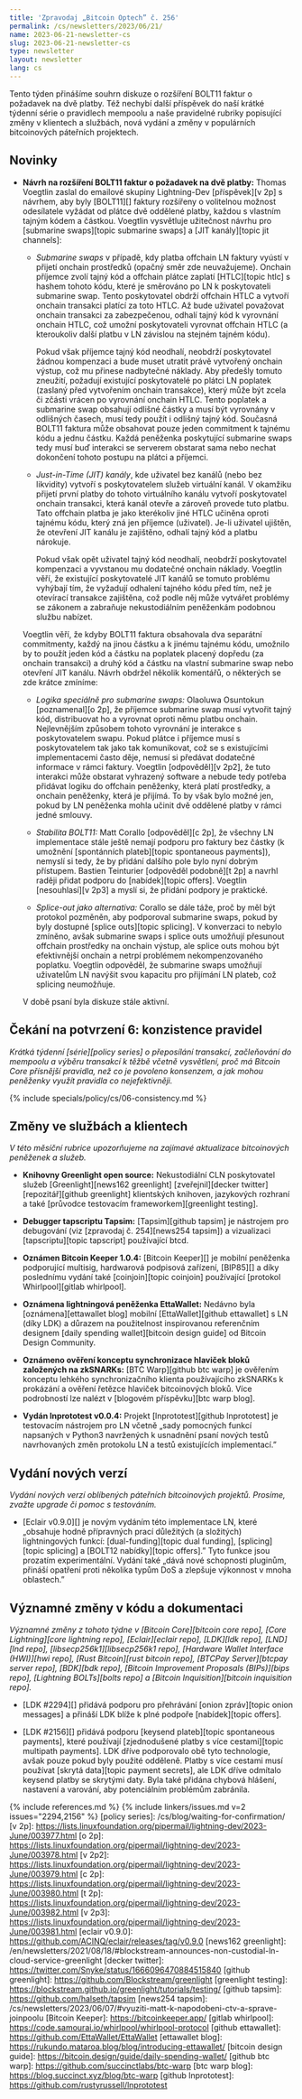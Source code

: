 ```yaml
---
title: 'Zpravodaj „Bitcoin Optech” č. 256'
permalink: /cs/newsletters/2023/06/21/
name: 2023-06-21-newsletter-cs
slug: 2023-06-21-newsletter-cs
type: newsletter
layout: newsletter
lang: cs
---
```

Tento týden přinášíme souhrn diskuze o rozšíření BOLT11 faktur o
požadavek na dvě platby. Též nechybí další příspěvek do naší krátké
týdenní série o pravidlech mempoolu a naše pravidelné rubriky
popisující změny v klientech a službách, nová vydání a změny v populárních
bitcoinových páteřních projektech.

## Novinky

- **Návrh na rozšíření BOLT11 faktur o požadavek na dvě platby:** Thomas
  Voegtlin zaslal do emailové skupiny Lightning-Dev [příspěvek][v 2p]
  s návrhem, aby byly [BOLT11][] faktury rozšířeny o volitelnou možnost
  odesílatele vyžádat od plátce dvě oddělené platby, každou s vlastním
  tajným kódem a částkou. Voegtlin vysvětluje užitečnost návrhu pro
  [submarine swaps][topic submarine swaps] a [JIT kanály][topic jit channels]:

  - *Submarine swaps* v případě, kdy platba offchain LN faktury vyústí
    v přijetí onchain prostředků (opačný směr zde neuvažujeme).
    Onchain příjemce zvolí tajný kód a offchain plátce zaplatí [HTLC][topic
    htlc] s hashem tohoto kódu, které je směrováno po LN k poskytovateli
    submarine swap. Tento poskytovatel obdrží offchain HTLC a vytvoří
    onchain transakci platící za toto HTLC. Až bude uživatel považovat
    onchain transakci za zabezpečenou, odhalí tajný kód k vyrovnání
    onchain HTLC, což umožní poskytovateli vyrovnat offchain HTLC
    (a kteroukoliv další platbu v LN závislou na stejném tajném kódu).

    Pokud však příjemce tajný kód neodhalí, neobdrží poskytovatel žádnou
    kompenzaci a bude muset utratit právě vytvořený onchain výstup, což
    mu přinese nadbytečné náklady. Aby předešly tomuto zneužití, požadují
    existující poskytovatelé po plátci LN poplatek (zaslaný před vytvořením
    onchain transakce), který může být zcela či zčásti vrácen po vyrovnání
    onchain HTLC. Tento poplatek a submarine swap obsahují odlišné částky a
    musí být vyrovnány v odlišných časech, musí tedy použít i odlišný tajný
    kód. Současná BOLT11 faktura může obsahovat pouze jeden commitment k
    tajnému kódu a jednu částku. Každá peněženka poskytující submarine
    swaps tedy musí buď interakci se serverem obstarat sama nebo nechat
    dokončení tohoto postupu na plátci a příjemci.

  - *Just-in-Time (JIT) kanály*, kde uživatel bez kanálů (nebo bez likvidity)
    vytvoří s poskytovatelem služeb virtuální kanál. V okamžiku přijetí
    první platby do tohoto virtuálního kanálu vytvoří poskytovatel onchain
    transakci, která kanál otevře a zároveň provede tuto platbu. Tato offchain
    platba je jako kterékoliv jiné HTLC učiněna oproti tajnému kódu, který
    zná jen příjemce (uživatel). Je-li uživatel ujištěn, že otevření JIT
    kanálu je zajištěno, odhalí tajný kód a platbu nárokuje.

    Pokud však opět uživatel tajný kód neodhalí, neobdrží poskytovatel
    kompenzaci a vyvstanou mu dodatečné onchain náklady. Voegtlin věří,
    že existující poskytovatelé JIT kanálů se tomuto problému vyhýbají
    tím, že vyžadují odhalení tajného kódu před tím, než je otevírací
    transakce zajištěna, což podle něj může vytvářet problémy se zákonem
    a zabraňuje nekustodiálním peněženkám podobnou službu nabízet.

  Voegtlin věří, že kdyby BOLT11 faktura obsahovala dva separátní commitmenty,
  každý na jinou částku a k jinému tajnému kódu, umožnilo by to použít jeden
  kód a částku na poplatek placený dopředu (za onchain transakci) a druhý kód
  a částku na vlastní submarine swap nebo otevření JIT kanálu. Návrh obdržel
  několik komentářů, o některých se zde krátce zmíníme:

  - *Logika speciálně pro submarine swaps:* Olaoluwa Osuntokun
    [poznamenal][o 2p], že příjemce submarine swap musí vytvořit tajný kód,
    distribuovat ho a vyrovnat oproti němu platbu onchain. Nejlevnějším
    způsobem tohoto vyrovnání je interakce s poskytovatelem swapu.
    Pokud plátce i příjemce musí s poskytovatelem tak jako tak komunikovat,
    což se s existujícími implementacemi často děje, nemusí si předávat
    dodatečné informace v rámci faktury. Voegtlin [odpověděl][v 2p2], že
    tuto interakci může obstarat vyhrazený software a nebude tedy potřeba
    přidávat logiku do offchain peněženky, která platí prostředky, a onchain
    peněženky, která je přijímá. To by však bylo možné jen, pokud by
    LN peněženka mohla učinit dvě oddělené platby v rámci jedné smlouvy.

  - *Stabilita BOLT11:* Matt Corallo [odpověděl][c 2p], že všechny LN
    implementace stále ještě nemají podporu pro faktury bez částky (k umožnění
    [spontánních plateb][topic spontaneous payments]), nemyslí si tedy, že
    by přidání dalšího pole bylo nyní dobrým přístupem. Bastien Teinturier
    [odpověděl podobně][t 2p] a navrhl raději přidat podporu do
    [nabídek][topic offers]. Voegtlin [nesouhlasí][v 2p3] a myslí si, že
    přidání podpory je praktické.

  - *Splice-out jako alternativa:* Corallo se dále táže, proč by měl být
    protokol pozměněn, aby podporoval submarine swaps, pokud by byly
    dostupné [splice outs][topic splicing]. V konverzaci to nebylo zmíněno,
    avšak submarine swaps i splice outs umožňují přesunout offchain prostředky
    na onchain výstup, ale splice outs mohou být efektivnější onchain a
    netrpí problémem nekompenzovaného poplatku. Voegtlin odpověděl, že
    submarine swaps umožňují uživatelům LN navýšit svou kapacitu pro
    přijímání LN plateb, což splicing neumožňuje.

  V době psaní byla diskuze stále aktivní.

## Čekání na potvrzení 6: konzistence pravidel

_Krátká týdenní [série][policy series] o přeposílání transakcí, začleňování do mempoolu a výběru
transakcí k těžbě včetně vysvětlení, proč má Bitcoin Core přísnější pravidla,
než co je povoleno konsenzem, a jak mohou peněženky využít pravidla co nejefektivněji._

{% include specials/policy/cs/06-consistency.md %}

## Změny ve službách a klientech

*V této měsíční rubrice upozorňujeme na zajímavé aktualizace bitcoinových
peněženek a služeb.*

- **Knihovny Greenlight open source:**
  Nekustodiální CLN poskytovatel služeb [Greenlight][news162 greenlight]
  [zveřejnil][decker twitter] [repozitář][github greenlight] klientských knihoven,
  jazykových rozhraní a také [průvodce testovacím frameworkem][greenlight testing].

- **Debugger tapscriptu Tapsim:**
  [Tapsim][github tapsim] je nástrojem pro debugování (viz [zpravodaj č. 254][news254
  tapsim]) a vizualizaci [tapscriptu][topic tapscript] používající btcd.

- **Oznámen Bitcoin Keeper 1.0.4:**
  [Bitcoin Keeper][] je mobilní peněženka podporující multisig, hardwarová podpisová
  zařízení, [BIP85][] a díky poslednímu vydání také [coinjoin][topic coinjoin]
  používající [protokol Whirlpool][gitlab whirlpool].

- **Oznámena lightningová peněženka EttaWallet:**
  Nedávno byla [oznámena][ettawallet blog] mobilní [EttaWallet][github ettawallet]
  s LN (díky LDK) a důrazem na použitelnost inspirovanou referenčním designem [daily
  spending wallet][bitcoin design guide] od Bitcoin Design Community.

- **Oznámeno ověření konceptu synchronizace hlaviček bloků založených na zkSNARKs:**
  [BTC Warp][github btc warp] je ověřením konceptu lehkého synchronizačního klienta
  používajícího zkSNARKs k prokázání a ověření řetězce hlaviček bitcoinových bloků.
  Více podrobností lze nalézt v [blogovém příspěvku][btc warp blog].

- **Vydán lnprototest v0.0.4:**
  Projekt [lnprototest][github lnprototest] je testovacím nástrojem pro LN včetně
  „sady pomocných funkcí napsaných v Python3 navržených k usnadnění psaní nových
  testů navrhovaných změn protokolu LN a testů existujících implementací.”

## Vydání nových verzí

*Vydání nových verzí oblíbených páteřních bitcoinových projektů. Prosíme,
zvažte upgrade či pomoc s testováním.*

- [Eclair v0.9.0][] je novým vydáním této implementace LN, které „obsahuje
  hodně přípravných prací důležitých (a složitých) lightningových funkcí:
  [dual-funding][topic dual funding], [splicing][topic splicing] a [BOLT12 nabídky][topic
  offers].” Tyto funkce jsou prozatím experimentální. Vydání také „dává nové
  schopnosti pluginům, přináší opatření proti několika typům DoS a zlepšuje
  výkonnost v mnoha oblastech.”

## Významné změny v kódu a dokumentaci

*Významné změny z tohoto týdne v [Bitcoin Core][bitcoin core repo], [Core
Lightning][core lightning repo], [Eclair][eclair repo], [LDK][ldk repo],
[LND][lnd repo], [libsecp256k1][libsecp256k1 repo], [Hardware Wallet
Interface (HWI)][hwi repo], [Rust Bitcoin][rust bitcoin repo], [BTCPay
Server][btcpay server repo], [BDK][bdk repo], [Bitcoin Improvement
Proposals (BIPs)][bips repo], [Lightning BOLTs][bolts repo] a
[Bitcoin Inquisition][bitcoin inquisition repo].*

- [LDK #2294][] přidává podporu pro přehrávání [onion zpráv][topic onion messages]
  a přináší LDK blíže k plné podpoře [nabídek][topic offers].

- [LDK #2156][] přidává podporu [keysend plateb][topic spontaneous payments], které
  používají [zjednodušené platby s více cestami][topic multipath payments]. LDK dříve
  podporovalo obě tyto technologie, avšak pouze pokud byly použité odděleně.
  Platby s více cestami musí používat [skrytá data][topic payment secrets], ale
  LDK dříve odmítalo keysend platby se skrytými daty. Byla také přidána chybová
  hlášení, nastavení a varování, aby potenciálním problémům zabránila.

{% include references.md %}
{% include linkers/issues.md v=2 issues="2294,2156" %}
[policy series]: /cs/blog/waiting-for-confirmation/
[v 2p]: https://lists.linuxfoundation.org/pipermail/lightning-dev/2023-June/003977.html
[o 2p]: https://lists.linuxfoundation.org/pipermail/lightning-dev/2023-June/003978.html
[v 2p2]: https://lists.linuxfoundation.org/pipermail/lightning-dev/2023-June/003979.html
[c 2p]: https://lists.linuxfoundation.org/pipermail/lightning-dev/2023-June/003980.html
[t 2p]: https://lists.linuxfoundation.org/pipermail/lightning-dev/2023-June/003982.html
[v 2p3]: https://lists.linuxfoundation.org/pipermail/lightning-dev/2023-June/003981.html
[eclair v0.9.0]: https://github.com/ACINQ/eclair/releases/tag/v0.9.0
[news162 greenlight]: /en/newsletters/2021/08/18/#blockstream-announces-non-custodial-ln-cloud-service-greenlight
[decker twitter]: https://twitter.com/Snyke/status/1666096470884515840
[github greenlight]: https://github.com/Blockstream/greenlight
[greenlight testing]: https://blockstream.github.io/greenlight/tutorials/testing/
[github tapsim]: https://github.com/halseth/tapsim
[news254 tapsim]: /cs/newsletters/2023/06/07/#vyuziti-matt-k-napodobeni-ctv-a-sprave-joinpoolu
[Bitcoin Keeper]: https://bitcoinkeeper.app/
[gitlab whirlpool]: https://code.samourai.io/whirlpool/whirlpool-protocol
[github ettawallet]: https://github.com/EttaWallet/EttaWallet
[ettawallet blog]: https://rukundo.mataroa.blog/blog/introducing-ettawallet/
[bitcoin design guide]: https://bitcoin.design/guide/daily-spending-wallet/
[github btc warp]: https://github.com/succinctlabs/btc-warp
[btc warp blog]: https://blog.succinct.xyz/blog/btc-warp
[github lnprototest]: https://github.com/rustyrussell/lnprototest

